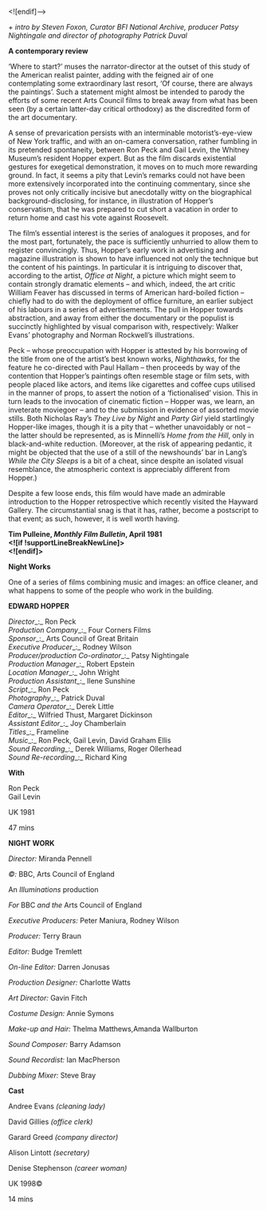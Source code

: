 
<![endif]-->

_+ intro by Steven Foxon, Curator BFI National Archive, producer Patsy Nightingale and director of photography Patrick Duval_

**A contemporary review**

‘Where to start?’ muses the narrator-director at the outset of this study of the American realist painter, adding with the feigned air of one contemplating some extraordinary last resort, ‘Of course, there are always the paintings’. Such a statement might almost be intended to parody the efforts of some recent Arts Council films to break away from what has been seen (by a certain latter-day critical orthodoxy) as the discredited form of the art documentary.

A sense of prevarication persists with an interminable motorist’s-eye-view of New York traffic, and with an on-camera conversation, rather fumbling in its pretended spontaneity, between Ron Peck and Gail Levin, the Whitney Museum’s resident Hopper expert. But as the film discards existential gestures for exegetical demonstration, it moves on to much more rewarding ground. In fact, it seems a pity that Levin’s remarks could not have been more extensively incorporated into the continuing commentary, since she proves not only critically incisive but anecdotally witty on the biographical background-disclosing, for instance, in illustration of Hopper’s conservatism, that he was prepared to cut short a vacation in order to return home and cast his vote against Roosevelt.

The film’s essential interest is the series of analogues it proposes, and for the most part, fortunately, the pace is sufficiently unhurried to allow them to register convincingly. Thus, Hopper’s early work in advertising and magazine illustration is shown to have influenced not only the technique but the content of his paintings. In particular it is intriguing to discover that, according to the artist, _Office at Night_, a picture which might seem to contain strongly dramatic elements – and which, indeed, the art critic William Feaver has discussed in terms of American hard-boiled fiction – chiefly had to do with the deployment of office furniture, an earlier subject of his labours in a series of advertisements. The pull in Hopper towards abstraction, and away from either the documentary or the populist is succinctly highlighted by visual comparison with, respectively: Walker Evans’ photography and Norman Rockwell’s illustrations.

Peck – whose preoccupation with Hopper is attested by his borrowing of the title from one of the artist’s best known works, _Nighthawks_, for the feature he co-directed with Paul Hallam – then proceeds by way of the contention that Hopper’s paintings often resemble stage or film sets, with people placed like actors, and items like cigarettes and coffee cups utilised in the manner of props, to assert the notion of a ‘fictionalised’ vision. This in turn leads to the invocation of cinematic fiction – Hopper was, we learn, an inveterate moviegoer – and to the submission in evidence of assorted movie stills. Both Nicholas Ray’s _They Live by Night_ and _Party Girl_ yield startlingly Hopper-like images, though it is a pity that – whether unavoidably or not – the latter should be represented, as is Minnelli’s _Home from the Hill_, only in black-and-white reduction. (Moreover, at the risk of appearing pedantic, it might be objected that the use of a still of the newshounds’ bar in Lang’s _While the City Sleeps_ is a bit of a cheat, since despite an isolated visual resemblance, the atmospheric context is appreciably different from Hopper.)

Despite a few loose ends, this film would have made an admirable introduction to the Hopper retrospective which recently visited the Hayward Gallery. The circumstantial snag is that it has, rather, become a postscript to that event; as such, however, it is well worth having.

**Tim Pulleine, _Monthly Film Bulletin_, April 1981  
<![if !supportLineBreakNewLine]>  
<![endif]>**

**Night Works**

One of a series of films combining music and images: an office cleaner, and what happens to some of the people who work in the building.

**EDWARD HOPPER**

_Director__:_ Ron Peck  
_Production Company__:_ Four Corners Films  
_Sponsor__:_ Arts Council of Great Britain  
_Executive Producer__:_ Rodney Wilson  
_Producer/production Co-ordinator__:_ Patsy Nightingale  
_Production Manager__:_ Robert Epstein  
_Location Manager__:_ John Wright  
_Production Assistant__:_ Ilene Sunshine  
_Script__:_ Ron Peck  
_Photography__:_ Patrick Duval  
_Camera Operator__:_ Derek Little  
_Editor__:_ Wilfried Thust, Margaret Dickinson  
_Assistant Editor__:_ Joy Chamberlain  
_Titles__:_ Frameline  
_Music__:_ Ron Peck, Gail Levin, David Graham Ellis  
_Sound Recording__:_ Derek Williams, Roger Ollerhead  
_Sound Re-recording__:_ Richard King

**With**

Ron Peck  
Gail Levin

UK 1981

47 mins

**NIGHT WORK**

_Director:_ Miranda Pennell

_©:_ BBC, Arts Council of England

An _Illuminations_ production

_For_ BBC _and the_ Arts Council of England

_Executive Producers:_ Peter Maniura, Rodney Wilson

_Producer:_ Terry Braun

_Editor:_ Budge Tremlett

_On-line Editor:_ Darren Jonusas

_Production Designer:_ Charlotte Watts

_Art Director:_ Gavin Fitch

_Costume Design:_ Annie Symons

_Make-up and Hair:_ Thelma Matthews,Amanda Wallburton

_Sound Composer:_ Barry Adamson

_Sound Recordist:_ Ian MacPherson

_Dubbing Mixer:_ Steve Bray

**Cast**

Andree Evans _(cleaning lady)_

David Gillies _(office clerk)_

Garard Greed _(company director)_

Alison Lintott _(secretary)_

Denise Stephenson _(career woman)_

UK 1998©

14 mins
<!--stackedit_data:
eyJoaXN0b3J5IjpbMTAxNzg1Njk2XX0=
-->